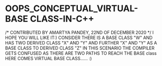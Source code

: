 # OOPS_CONCEPTUAL_VIRTUAL-BASE CLASS-IN-C++


/* CONTRIBUTED BY AMARTYA PANDEY, 22ND OF DECEMBER 2020 */
 I HOPE YOU WILL LIKE IT:)
CONSIDER THERE IS A BASE CLASS "W" AND HAS TWO DERIVED CLASS "X" AND "Y" AND FURTHER "X" AND "Y" AS A BASE CLASS TO DERIVED CLASS "Z"
IN THIS SCENARIO THE COMPILER GETS CONFUSED AS THERE ARE TWO PATHS TO REACH THE BASE class HERE COMES VIRTUAL BASE CLASS...... :)

